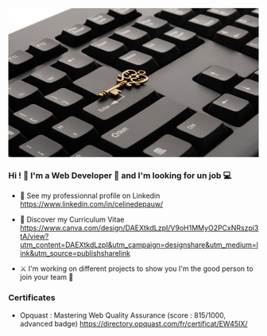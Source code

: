 <img width="800" height="300" src="https://github.com/celinedepauw/celinedepauw/blob/main/img/picture_cover.jpg" alt="fond">

### Hi ! :rainbow: I'm a Web Developer 	:woman: and I'm looking for un job 	:computer:
- 	:briefcase: See my professionnal profile on Linkedin
https://www.linkedin.com/in/celinedepauw/

- :memo: Discover my Curriculum Vitae
https://www.canva.com/design/DAEXtkdLzpI/V9oH1MMyO2PCxNRszpi3tA/view?utm_content=DAEXtkdLzpI&utm_campaign=designshare&utm_medium=link&utm_source=publishsharelink

- :crossed_swords: I'm working on different projects to show you I'm the good person to join your team 	:handshake: 


### Certificates
- Opquast : Mastering Web Quality Assurance (score : 815/1000, advanced badge)
https://directory.opquast.com/fr/certificat/EW45IX/
